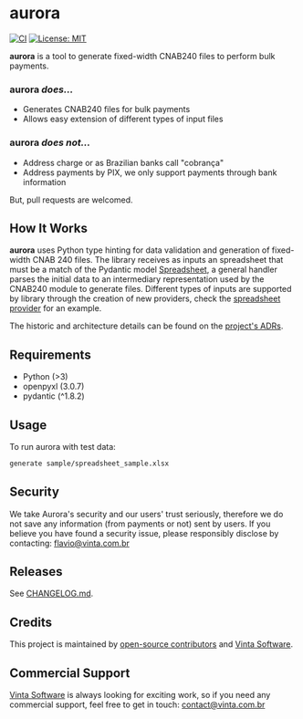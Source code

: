 # aurora

[![CI](https://github.com/vintasoftware/aurora/actions/workflows/actions.yaml/badge.svg)](https://github.com/vintasoftware/aurora/actions/workflows/actions.yaml)
[![License: MIT](https://img.shields.io/github/license/vintasoftware/django-react-boilerplate.svg)](LICENSE.txt)

**aurora** is a tool to generate fixed-width CNAB240 files to perform bulk payments.

### aurora _does..._
- Generates CNAB240 files for bulk payments
- Allows easy extension of different types of input files

### aurora _does not..._
- Address charge or as Brazilian banks call "cobrança"
- Address payments by PIX, we only support payments through bank information

But, pull requests are welcomed.

## How It Works
**aurora** uses Python type hinting for data validation and generation of fixed-width CNAB 240 files. The library receives as inputs an spreadsheet that must be a match of the Pydantic model [Spreadsheet](providers/spreadsheet/models.py), a general handler parses the initial data to an intermediary representation used by the CNAB240 module to generate files. Different types of inputs are supported by library through the creation of new providers, check the [spreadsheet provider](providers/spreadsheet) for an example.

The historic and architecture details can be found on the [project's ADRs](docs/adr/README.md).

## Requirements

- Python (>3)
- openpyxl (3.0.7)
- pydantic (^1.8.2)

## Usage
To run aurora with test data:
```bash
generate sample/spreadsheet_sample.xlsx
```

## Security
We take Aurora's security and our users' trust seriously, therefore we do not save any information (from payments or not) sent by users. If you believe you have found a security issue, please responsibly disclose by contacting: [flavio@vinta.com.br](flavio@vinta.com.br)

## Releases

See [CHANGELOG.md](/CHANGELOG.md).

## Credits

This project is maintained by [open-source contributors](/AUTHORS.rst) and [Vinta Software](https://www.vintasoftware.com/).

## Commercial Support

[Vinta Software](https://www.vintasoftware.com/) is always looking for exciting work, so if you need any commercial support, feel free to get in touch: contact@vinta.com.br
